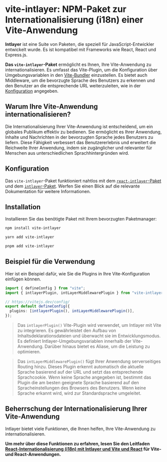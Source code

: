 # vite-intlayer: NPM-Paket zur Internationalisierung (i18n) einer Vite-Anwendung

**Intlayer** ist eine Suite von Paketen, die speziell für JavaScript-Entwickler entwickelt wurde. Es ist kompatibel mit Frameworks wie React, React und Express.js.

**Das `vite-intlayer`-Paket** ermöglicht es Ihnen, Ihre Vite-Anwendung zu internationalisieren. Es umfasst das Vite-Plugin, um die Konfiguration über Umgebungsvariablen in den [Vite-Bundler](https://vitejs.dev/guide/why.html#why-bundle-for-production) einzustellen. Es bietet auch Middleware, um die bevorzugte Sprache des Benutzers zu erkennen und den Benutzer an die entsprechende URL weiterzuleiten, wie in der [Konfiguration](https://github.com/aymericzip/intlayer/blob/main/docs/de/configuration.md) angegeben.

## Warum Ihre Vite-Anwendung internationalisieren?

Die Internationalisierung Ihrer Vite-Anwendung ist entscheidend, um ein globales Publikum effektiv zu bedienen. Sie ermöglicht es Ihrer Anwendung, Inhalte und Nachrichten in der bevorzugten Sprache jedes Benutzers zu liefern. Diese Fähigkeit verbessert das Benutzererlebnis und erweitert die Reichweite Ihrer Anwendung, indem sie zugänglicher und relevanter für Menschen aus unterschiedlichen Sprachhintergründen wird.

## Konfiguration

Das `vite-intlayer`-Paket funktioniert nahtlos mit dem [`react-intlayer`-Paket](https://github.com/aymericzip/intlayer/blob/main/docs/de/packages/react-intlayer/index.md) und dem [`intlayer`-Paket](https://github.com/aymericzip/intlayer/blob/main/docs/de/packages/intlayer/index.md). Werfen Sie einen Blick auf die relevante Dokumentation für weitere Informationen.

## Installation

Installieren Sie das benötigte Paket mit Ihrem bevorzugten Paketmanager:

```bash packageManager="npm"
npm install vite-intlayer
```

```bash packageManager="yarn"
yarn add vite-intlayer
```

```bash packageManager="pnpm"
pnpm add vite-intlayer
```

## Beispiel für die Verwendung

Hier ist ein Beispiel dafür, wie Sie die Plugins in Ihre Vite-Konfiguration einfügen können.

```typescript fileName="vite.config.ts"
import { defineConfig } from "vite";
import { intlayerPlugin, intLayerMiddlewarePlugin } from "vite-intlayer";

// https://vitejs.dev/config/
export default defineConfig({
  plugins: [intlayerPlugin(), intLayerMiddlewarePlugin()],
});
```

> Das `intlayerPlugin()` Vite-Plugin wird verwendet, um Intlayer mit Vite zu integrieren. Es gewährleistet den Aufbau von Inhaltsdeklarationsdateien und überwacht sie im Entwicklungsmodus. Es definiert Intlayer-Umgebungsvariablen innerhalb der Vite-Anwendung. Darüber hinaus bietet es Aliase, um die Leistung zu optimieren.

> Das `intLayerMiddlewarePlugin()` fügt Ihrer Anwendung serverseitiges Routing hinzu. Dieses Plugin erkennt automatisch die aktuelle Sprache basierend auf der URL und setzt das entsprechende Sprachcookie. Wenn keine Sprache angegeben ist, bestimmt das Plugin die am besten geeignete Sprache basierend auf den Spracheinstellungen des Browsers des Benutzers. Wenn keine Sprache erkannt wird, wird zur Standardsprache umgeleitet.

## Beherrschung der Internationalisierung Ihrer Vite-Anwendung

Intlayer bietet viele Funktionen, die Ihnen helfen, Ihre Vite-Anwendung zu internationalisieren.

**Um mehr über diese Funktionen zu erfahren, lesen Sie den Leitfaden [React-Internationalisierung (i18n) mit Intlayer und Vite und React](https://github.com/aymericzip/intlayer/blob/main/docs/de/intlayer_with_vite+react.md) für Vite- und React-Anwendungen.**
